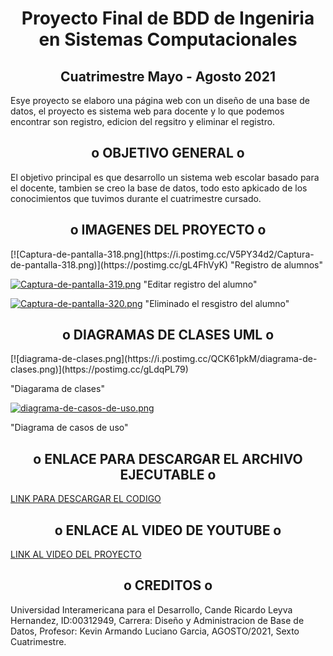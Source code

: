 <h1 align='center'>Proyecto Final de BDD de Ingeniria en Sistemas Computacionales </h1>

<h2 align='center'>Cuatrimestre Mayo - Agosto 2021 </h2>

Esye proyecto se elaboro una página web con un diseño de una base de datos, el proyecto es sistema web para docente y lo que podemos encontrar son registro, edicion del regsitro y eliminar el registro.

<h2 align='center'>o OBJETIVO GENERAL o</h2>
El objetivo principal es que desarrollo un sistema web escolar basado para el docente, tambien se creo la base de datos, todo esto apkicado de los conocimientos que tuvimos durante el cuatrimestre cursado.

<h2 align='center'>o IMAGENES DEL PROYECTO o</h2>
[![Captura-de-pantalla-318.png](https://i.postimg.cc/V5PY34d2/Captura-de-pantalla-318.png)](https://postimg.cc/gL4FhVyK)
"Registro de alumnos" 

[![Captura-de-pantalla-319.png](https://i.postimg.cc/y6ysdh36/Captura-de-pantalla-319.png)](https://postimg.cc/hhvHZd0N)
"Editar registro del alumno"

[![Captura-de-pantalla-320.png](https://i.postimg.cc/rpkfK4rc/Captura-de-pantalla-320.png)](https://postimg.cc/Mn97Lv5r)
"Eliminado el resgistro del alumno"

<h2 align='center'>o DIAGRAMAS DE CLASES UML o</h2>
[![diagrama-de-clases.png](https://i.postimg.cc/QCK61pkM/diagrama-de-clases.png)](https://postimg.cc/gLdqPL79)

"Diagarama de clases"

[![diagrama-de-casos-de-uso.png](https://i.postimg.cc/yxRMsqGn/diagrama-de-casos-de-uso.png)](https://postimg.cc/30KSFqYD)

"Diagrama de casos de uso"

<h2 align='center'>o ENLACE PARA DESCARGAR EL ARCHIVO EJECUTABLE o</h2>
<a href="https://github.com/candrhiz/Proyecto-BDD.git">LINK PARA DESCARGAR EL CODIGO</a>

<h2 align='center'>o ENLACE AL VIDEO DE YOUTUBE o</h2>
<a href="https://youtu.be/qkrJg4bNzNE">LINK AL VIDEO DEL PROYECTO</a>


<h2 align='center'>o CREDITOS o</h2>
Universidad Interamericana para el Desarrollo,
Cande Ricardo Leyva Hernandez, ID:00312949,
Carrera: Diseño y Administracion de Base de Datos,
Profesor: Kevin Armando Luciano Garcia,
AGOSTO/2021,
Sexto Cuatrimestre.
